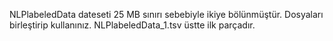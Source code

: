 NLPlabeledData dateseti 25 MB sınırı sebebiyle ikiye bölünmüştür. Dosyaları birleştirip kullanınız. NLPlabeledData_1.tsv üstte ilk parçadır.
